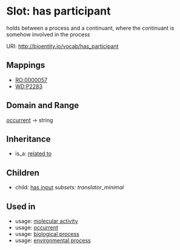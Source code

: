 # Slot: has participant


holds between a process and a continuant, where the continuant is somehow involved in the process

URI: http://bioentity.io/vocab/has_participant
## Mappings

 * [RO:0000057](http://purl.obolibrary.org/obo/RO_0000057)
 * [WD:P2283](http://purl.obolibrary.org/obo/WD_P2283)
## Domain and Range

[occurrent](Occurrent.md) -> string
## Inheritance

 *  is_a: [related to](related_to.md)
## Children

 *  child: [has input](has_input.md) *subsets: translator_minimal*
## Used in

 *  usage: [molecular activity](MolecularActivity.md)
 *  usage: [occurrent](Occurrent.md)
 *  usage: [biological process](BiologicalProcess.md)
 *  usage: [environmental process](EnvironmentalProcess.md)
